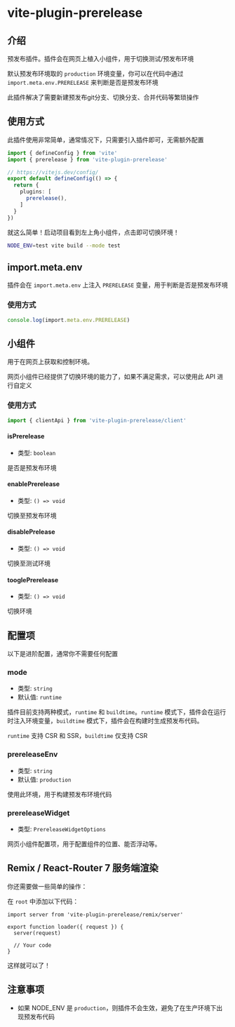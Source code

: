 # vite-plugin-prerelease

## 介绍

预发布插件。插件会在网页上植入小组件，用于切换测试/预发布环境

默认预发布环境取的 `production` 环境变量，你可以在代码中通过 `import.meta.env.PRERELEASE` 来判断是否是预发布环境

此插件解决了需要新建预发布git分支、切换分支、合并代码等繁琐操作

## 使用方式

此插件使用非常简单，通常情况下，只需要引入插件即可，无需额外配置

```ts
import { defineConfig } from 'vite'
import { prerelease } from 'vite-plugin-prerelease'

// https://vitejs.dev/config/
export default defineConfig(() => {
  return {
    plugins: [
      prerelease(),
    ]
  }
})
```

就这么简单！启动项目看到左上角小组件，点击即可切换环境！

```bash
NODE_ENV=test vite build --mode test
```

## import.meta.env

插件会在 `import.meta.env` 上注入 `PRERELEASE` 变量，用于判断是否是预发布环境

### 使用方式

```ts
console.log(import.meta.env.PRERELEASE)
```

## 小组件

用于在网页上获取和控制环境。

网页小组件已经提供了切换环境的能力了，如果不满足需求，可以使用此 API 进行自定义

### 使用方式

```ts
import { clientApi } from 'vite-plugin-prerelease/client'
```

#### isPrerelease

- 类型: `boolean`

是否是预发布环境

#### enablePrerelease

- 类型: `() => void`

切换至预发布环境

#### disablePrelease

- 类型: `() => void`

切换至测试环境

#### tooglePrerelease

- 类型: `() => void`

切换环境

## 配置项

以下是进阶配置，通常你不需要任何配置

### mode

- 类型: `string`
- 默认值: `runtime`

插件目前支持两种模式，`runtime` 和 `buildtime`。`runtime` 模式下，插件会在运行时注入环境变量，`buildtime` 模式下，插件会在构建时生成预发布代码。

`runtime` 支持 CSR 和 SSR，`buildtime` 仅支持 CSR


### prereleaseEnv

- 类型: `string`
- 默认值: `production`

使用此环境，用于构建预发布环境代码

### prereleaseWidget

- 类型: `PrereleaseWidgetOptions`

网页小组件配置项，用于配置组件的位置、能否浮动等。


## Remix / React-Router 7 服务端渲染

你还需要做一些简单的操作：

在 `root` 中添加以下代码：
```tsx
import server from 'vite-plugin-prerelease/remix/server'

export function loader({ request }) {
  server(request)
  
  // Your code
}
```

这样就可以了！

## 注意事项

- 如果 NODE_ENV 是 `production`，则插件不会生效，避免了在生产环境下出现预发布代码
